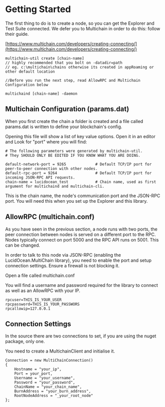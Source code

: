 # Getting Started

The first thing to do is to create a node, so you can get the Explorer and Test Suite connected. 
We defer you to Multichain in order to do this: follow their guide.

[https://www.multichain.com/developers/creating-connecting/](https://www.multichain.com/developers/creating-connecting/)

```
multichain-util create [chain-name]
// highly recommended that you bolt on -datadir=path 
// eg. c:\multichain\chains otherwise its created in appRoaming or other default location

//Before you run the next step, read AllowRPC and Multichain Configuration below

multichaind [chain-name] -daemon
```

## Multichain Configuration (params.dat)

When you first create the chain a folder is created and a file called params.dat is written to define your blockchain's config.

Opening this file will show a list of key value options. Open it in an editor and Look for "port" where you will find:

```
# The following parameters were generated by multichain-util.
# They SHOULD ONLY BE EDITED IF YOU KNOW WHAT YOU ARE DOING. 

default-network-port = 9265             # Default TCP/IP port for peer-to-peer connection with other nodes.
default-rpc-port = 9264                 # Default TCP/IP port for incoming JSON-RPC API requests.
chain-name = lucidocean_test            # Chain name, used as first argument for multichaind and multichain-cli.
```
This is the chain name, the node's communication port and the JSON-RPC port. You will need this when you set up the Explorer and this library.

## AllowRPC (multichain.conf)

As you have seen in the previous section, a node runs with two ports, the peer connection between nodes is served on a different port to the RPC. Nodes typically connect on port 5000 and the RPC API runs on 5001. This can be changed.

In order to talk to this node via JSON-RPC (enabling the LucidOcean.MultiChain library), you need to enable the port and setup connection settings. Ensure a firewall is not blocking it.

Open a file called multichain.conf

You will find a username and password required for the library to connect as well as an AllowRPC with your IP.

```
rpcuser=THIS_IS_YOUR_USER
rpcpassword=THIS_IS_YOUR_PASSWORS
rpcallowip=127.0.0.1
```

## Connection Settings

In the source there are two connections to set, if you are using the nuget package, only one.

You need to create a MultichainClient and initialise it.
```
Connection = new MultiChainConnection()
{
    Hostname = "your_ip",
    Port = your_port,
    Username = "your_username",
    Password = "your_password",
    ChainName = "your_chain_name",
    BurnAddress = "your_burn_address",
    RootNodeAddress = "_your_root_node"
};
```





